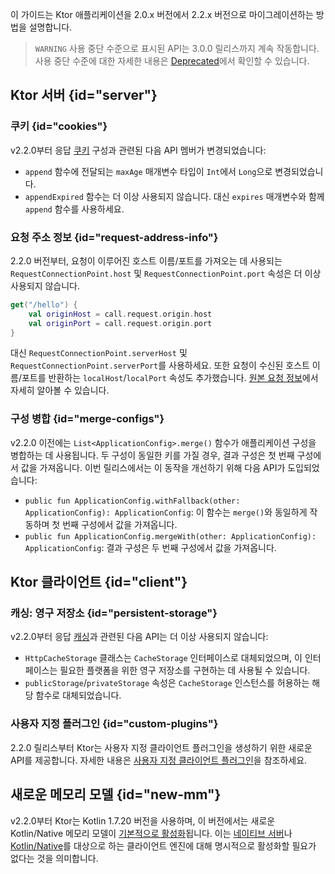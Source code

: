 [//]: # (title: 2.0.x에서 2.2.x로 마이그레이션)

<show-structure for="chapter" depth="2"/>

이 가이드는 Ktor 애플리케이션을 2.0.x 버전에서 2.2.x 버전으로 마이그레이션하는 방법을 설명합니다.

> `WARNING` 사용 중단 수준으로 표시된 API는 3.0.0 릴리스까지 계속 작동합니다.
> 사용 중단 수준에 대한 자세한 내용은 [Deprecated](https://kotlinlang.org/api/latest/jvm/stdlib/kotlin/-deprecated/)에서 확인할 수 있습니다.

## Ktor 서버 {id="server"}

### 쿠키 {id="cookies"}
v2.2.0부터 응답 [쿠키](server-responses.md#cookies) 구성과 관련된 다음 API 멤버가 변경되었습니다:
- `append` 함수에 전달되는 `maxAge` 매개변수 타입이 `Int`에서 `Long`으로 변경되었습니다.
- `appendExpired` 함수는 더 이상 사용되지 않습니다. 대신 `expires` 매개변수와 함께 `append` 함수를 사용하세요.

### 요청 주소 정보 {id="request-address-info"}

2.2.0 버전부터, 요청이 이루어진 호스트 이름/포트를 가져오는 데 사용되는 `RequestConnectionPoint.host` 및 `RequestConnectionPoint.port` 속성은 더 이상 사용되지 않습니다.

```kotlin
get("/hello") {
    val originHost = call.request.origin.host
    val originPort = call.request.origin.port
}

```

대신 `RequestConnectionPoint.serverHost` 및 `RequestConnectionPoint.serverPort`를 사용하세요.
또한 요청이 수신된 호스트 이름/포트를 반환하는 `localHost`/`localPort` 속성도 추가했습니다. [원본 요청 정보](server-forward-headers.md#original-request-information)에서 자세히 알아볼 수 있습니다.

### 구성 병합 {id="merge-configs"}
v2.2.0 이전에는 `List<ApplicationConfig>.merge()` 함수가 애플리케이션 구성을 병합하는 데 사용됩니다.
두 구성이 동일한 키를 가질 경우, 결과 구성은 첫 번째 구성에서 값을 가져옵니다.
이번 릴리스에서는 이 동작을 개선하기 위해 다음 API가 도입되었습니다:
- `public fun ApplicationConfig.withFallback(other: ApplicationConfig): ApplicationConfig`: 이 함수는 `merge()`와 동일하게 작동하며 첫 번째 구성에서 값을 가져옵니다.
- `public fun ApplicationConfig.mergeWith(other: ApplicationConfig): ApplicationConfig`: 결과 구성은 두 번째 구성에서 값을 가져옵니다.

## Ktor 클라이언트 {id="client"}

### 캐싱: 영구 저장소 {id="persistent-storage"}

v2.2.0부터 응답 [캐싱](client-caching.md)과 관련된 다음 API는 더 이상 사용되지 않습니다:
- `HttpCacheStorage` 클래스는 `CacheStorage` 인터페이스로 대체되었으며, 이 인터페이스는 필요한 플랫폼을 위한 영구 저장소를 구현하는 데 사용될 수 있습니다.
- `publicStorage`/`privateStorage` 속성은 `CacheStorage` 인스턴스를 허용하는 해당 함수로 대체되었습니다.

### 사용자 지정 플러그인 {id="custom-plugins"}

2.2.0 릴리스부터 Ktor는 사용자 지정 클라이언트 플러그인을 생성하기 위한 새로운 API를 제공합니다.
자세한 내용은 [사용자 지정 클라이언트 플러그인](client-custom-plugins.md)을 참조하세요.

## 새로운 메모리 모델 {id="new-mm"}

v2.2.0부터 Ktor는 Kotlin 1.7.20 버전을 사용하며, 이 버전에서는 새로운 Kotlin/Native 메모리 모델이 [기본적으로 활성화](https://kotlinlang.org/docs/whatsnew1720.html#the-new-kotlin-native-memory-manager-enabled-by-default)됩니다.
이는 [네이티브 서버](server-native.md)나 [Kotlin/Native](client-engines.md#native)를 대상으로 하는 클라이언트 엔진에 대해 명시적으로 활성화할 필요가 없다는 것을 의미합니다.